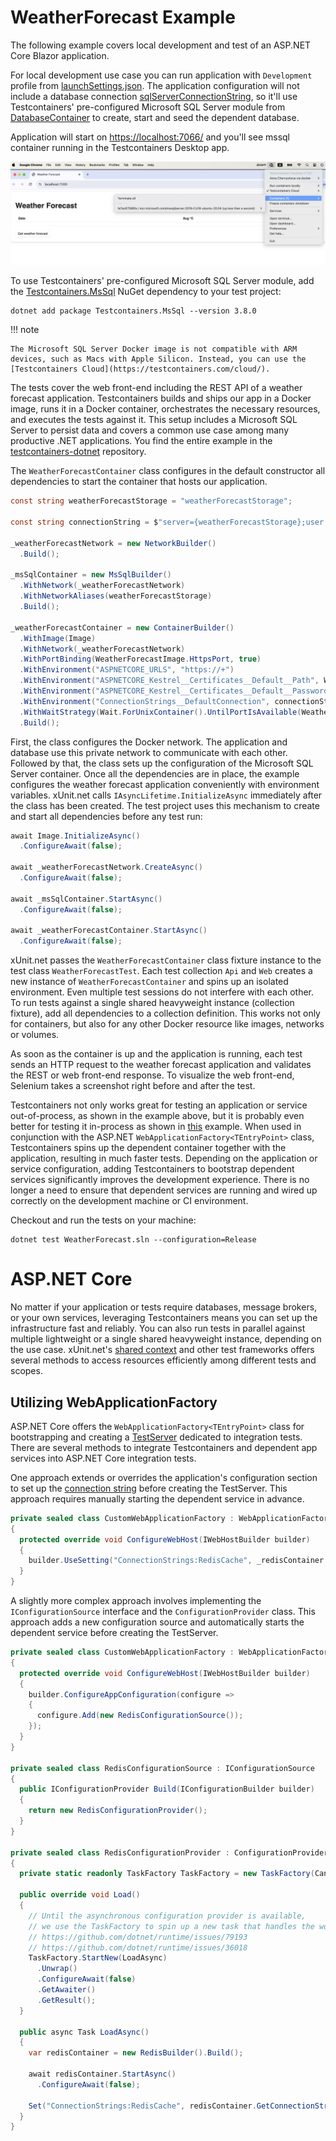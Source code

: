 # WeatherForecast Example

The following example covers local development and test of an ASP.NET Core Blazor application.

For local development use case you can run application with `Development` profile from [launchSettings.json](src/WeatherForecast/Properties/launchSettings.json).
The application configuration will not include a database connection [sqlServerConnectionString](src/WeatherForecast/Program.cs), so it'll use Testcontainers' pre-configured Microsoft SQL Server module from [DatabaseContainer](src/WeatherForecast/DatabaseContainer.cs) to create, start and seed the dependent database.

Application will start on [https://localhost:7066/](https://localhost:7066/) and you'll see mssql container running in the Testcontainers Desktop app.

![screenshot](WeatherForecast_running.png)

To use Testcontainers' pre-configured Microsoft SQL Server module, add the [Testcontainers.MsSql](https://www.nuget.org/packages/Testcontainers.MsSql) NuGet dependency to your test project:

```console
dotnet add package Testcontainers.MsSql --version 3.8.0
```

!!! note

    The Microsoft SQL Server Docker image is not compatible with ARM devices, such as Macs with Apple Silicon. Instead, you can use the [Testcontainers Cloud](https://testcontainers.com/cloud/).

The tests cover the web front-end including the REST API of a weather forecast application. Testcontainers builds and ships our app in a Docker image, runs it in a Docker container, orchestrates the necessary resources, and executes the tests against it. This setup includes a Microsoft SQL Server to persist data and covers a common use case among many productive .NET applications. You find the entire example in the [testcontainers-dotnet](https://github.com/testcontainers/testcontainers-dotnet/tree/develop/examples/WeatherForecast) repository.

The `WeatherForecastContainer` class configures in the default constructor all dependencies to start the container that hosts our application.

```csharp
const string weatherForecastStorage = "weatherForecastStorage";

const string connectionString = $"server={weatherForecastStorage};user id={MsSqlBuilder.DefaultUsername};password={MsSqlBuilder.DefaultPassword};database={MsSqlBuilder.DefaultDatabase}";

_weatherForecastNetwork = new NetworkBuilder()
  .Build();

_msSqlContainer = new MsSqlBuilder()
  .WithNetwork(_weatherForecastNetwork)
  .WithNetworkAliases(weatherForecastStorage)
  .Build();

_weatherForecastContainer = new ContainerBuilder()
  .WithImage(Image)
  .WithNetwork(_weatherForecastNetwork)
  .WithPortBinding(WeatherForecastImage.HttpsPort, true)
  .WithEnvironment("ASPNETCORE_URLS", "https://+")
  .WithEnvironment("ASPNETCORE_Kestrel__Certificates__Default__Path", WeatherForecastImage.CertificateFilePath)
  .WithEnvironment("ASPNETCORE_Kestrel__Certificates__Default__Password", WeatherForecastImage.CertificatePassword)
  .WithEnvironment("ConnectionStrings__DefaultConnection", connectionString)
  .WithWaitStrategy(Wait.ForUnixContainer().UntilPortIsAvailable(WeatherForecastImage.HttpsPort))
  .Build();
```

First, the class configures the Docker network. The application and database use this private network to communicate with each other. Followed by that, the class sets up the configuration of the Microsoft SQL Server container. Once all the dependencies are in place, the example configures the weather forecast application conveniently with environment variables. xUnit.net calls `IAsyncLifetime.InitializeAsync` immediately after the class has been created. The test project uses this mechanism to create and start all dependencies before any test run:

```csharp
await Image.InitializeAsync()
  .ConfigureAwait(false);

await _weatherForecastNetwork.CreateAsync()
  .ConfigureAwait(false);

await _msSqlContainer.StartAsync()
  .ConfigureAwait(false);

await _weatherForecastContainer.StartAsync()
  .ConfigureAwait(false);
```

xUnit.net passes the `WeatherForecastContainer` class fixture instance to the test class `WeatherForecastTest`. Each test collection `Api` and `Web` creates a new instance of `WeatherForecastContainer` and spins up an isolated environment. Even multiple test sessions do not interfere with each other. To run tests against a single shared heavyweight instance (collection fixture), add all dependencies to a collection definition. This works not only for containers, but also for any other Docker resource like images, networks or volumes.

As soon as the container is up and the application is running, each test sends an HTTP request to the weather forecast application and validates the REST or web front-end response. To visualize the web front-end, Selenium takes a screenshot right before and after the test.

Testcontainers not only works great for testing an application or service out-of-process, as shown in the example above, but it is probably even better for testing it in-process as shown in [this](https://github.com/testcontainers/testcontainers-dotnet/tree/develop/examples/WeatherForecast/tests/WeatherForecast.InProcess.Tests) example. When used in conjunction with the ASP.NET `WebApplicationFactory<TEntryPoint>` class, Testcontainers spins up the dependent container together with the application, resulting in much faster tests. Depending on the application or service configuration, adding Testcontainers to bootstrap dependent services significantly improves the development experience. There is no longer a need to ensure that dependent services are running and wired up correctly on the development machine or CI environment.

Checkout and run the tests on your machine:

```git lfs version
dotnet test WeatherForecast.sln --configuration=Release
```

# ASP.NET Core

No matter if your application or tests require databases, message brokers, or your own services, leveraging Testcontainers means you can set up the infrastructure fast and reliably. You can also run tests in parallel against multiple lightweight or a single shared heavyweight instance, depending on the use case. xUnit.net's [shared context](https://xunit.net/docs/shared-context) and other test frameworks offers several methods to access resources efficiently among different tests and scopes.

## Utilizing WebApplicationFactory

ASP.NET Core offers the `WebApplicationFactory<TEntryPoint>` class for bootstrapping and creating a [TestServer](https://learn.microsoft.com/aspnet/core/test/integration-tests) dedicated to integration tests. There are several methods to integrate Testcontainers and dependent app services into ASP.NET Core integration tests.

One approach extends or overrides the application's configuration section to set up the [connection string](https://learn.microsoft.com/ef/core/miscellaneous/connection-strings) before creating the TestServer. This approach requires manually starting the dependent service in advance.

```csharp title="Set Redis connection string"
private sealed class CustomWebApplicationFactory : WebApplicationFactory<Program>
{
  protected override void ConfigureWebHost(IWebHostBuilder builder)
  {
    builder.UseSetting("ConnectionStrings:RedisCache", _redisContainer.GetConnectionString());
  }
}
```

A slightly more complex approach involves implementing the `IConfigurationSource` interface and the `ConfigurationProvider` class. This approach adds a new configuration source and automatically starts the dependent service before creating the TestServer.

```csharp title="Add Redis configuration source"
private sealed class CustomWebApplicationFactory : WebApplicationFactory<Program>
{
  protected override void ConfigureWebHost(IWebHostBuilder builder)
  {
    builder.ConfigureAppConfiguration(configure =>
    {
      configure.Add(new RedisConfigurationSource());
    });
  }
}

private sealed class RedisConfigurationSource : IConfigurationSource
{
  public IConfigurationProvider Build(IConfigurationBuilder builder)
  {
    return new RedisConfigurationProvider();
  }
}

private sealed class RedisConfigurationProvider : ConfigurationProvider
{
  private static readonly TaskFactory TaskFactory = new TaskFactory(CancellationToken.None, TaskCreationOptions.None, TaskContinuationOptions.None, TaskScheduler.Default);

  public override void Load()
  {
    // Until the asynchronous configuration provider is available,
    // we use the TaskFactory to spin up a new task that handles the work:
    // https://github.com/dotnet/runtime/issues/79193
    // https://github.com/dotnet/runtime/issues/36018
    TaskFactory.StartNew(LoadAsync)
      .Unwrap()
      .ConfigureAwait(false)
      .GetAwaiter()
      .GetResult();
  }

  public async Task LoadAsync()
  {
    var redisContainer = new RedisBuilder().Build();

    await redisContainer.StartAsync()
      .ConfigureAwait(false);

    Set("ConnectionStrings:RedisCache", redisContainer.GetConnectionString());
  }
}
```
